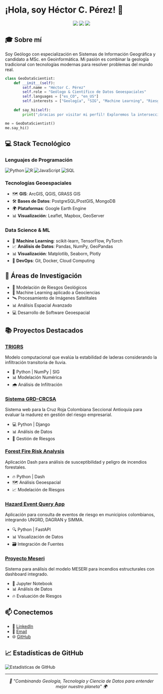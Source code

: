 # ¡Hola, soy Héctor C. Pérez! 👋

<div align="center">
  <img src="https://img.shields.io/badge/Geólogo-🌋-blue" />
  <img src="https://img.shields.io/badge/Data_Scientist-📊-green" />
  <img src="https://img.shields.io/badge/GIS_Developer-🗺️-orange" />
</div>

## 🎓 Sobre mí

Soy Geólogo con especialización en Sistemas de Información Geográfica y candidato a MSc. en Geoinformática. Mi pasión es combinar la geología tradicional con tecnologías modernas para resolver problemas del mundo real.

```python
class GeoDataScientist:
    def __init__(self):
        self.name = "Héctor C. Pérez"
        self.role = "Geólogo & Científico de Datos Geoespaciales"
        self.languages = ["es_CO", "en_US"]
        self.interests = ["Geología", "SIG", "Machine Learning", "Riesgos Geológicos"]
    
    def say_hi(self):
        print("¡Gracias por visitar mi perfil! Exploremos la intersección entre geociencias y tecnología.")

me = GeoDataScientist()
me.say_hi()
```

## 💻 Stack Tecnológico

### Lenguajes de Programación
![Python](https://img.shields.io/badge/Python-★★★★-yellow)
![R](https://img.shields.io/badge/R-★★★-blue)
![JavaScript](https://img.shields.io/badge/JavaScript-★★-orange)
![SQL](https://img.shields.io/badge/SQL-★★★-green)

### Tecnologías Geoespaciales
- 🗺️ **GIS**: ArcGIS, QGIS, GRASS GIS
- 🛠️ **Bases de Datos**: PostgreSQL/PostGIS, MongoDB
- 🌍 **Plataformas**: Google Earth Engine
- 📊 **Visualización**: Leaflet, Mapbox, GeoServer

### Data Science & ML
- 🤖 **Machine Learning**: scikit-learn, TensorFlow, PyTorch
- 📈 **Análisis de Datos**: Pandas, NumPy, GeoPandas
- 📊 **Visualización**: Matplotlib, Seaborn, Plotly
- 🔄 **DevOps**: Git, Docker, Cloud Computing

## 🔬 Áreas de Investigación

- 🌋 Modelación de Riesgos Geológicos
- 🤖 Machine Learning aplicado a Geociencias
- 🛰️ Procesamiento de Imágenes Satelitales
- 📊 Análisis Espacial Avanzado
- 💻 Desarrollo de Software Geoespacial

## 📚 Proyectos Destacados

### [TRIGRS](https://github.com/hperezc/TRIGRS)
Modelo computacional que evalúa la estabilidad de laderas considerando la infiltración transitoria de lluvia.
- 🔧 Python | NumPy | SIG
- 📊 Modelación Numérica
- 🌧️ Análisis de Infiltración

### [Sistema GRD-CRCSA](https://github.com/hperezc/sistema-grd-crcsa)
Sistema web para la Cruz Roja Colombiana Seccional Antioquia para evaluar la madurez en gestión del riesgo empresarial.
- 💻 Python | Django
- 📊 Análisis de Datos
- 🔄 Gestión de Riesgos

### [Forest Fire Risk Analysis](https://github.com/hperezc/forest-fire-risk-analysis)
Aplicación Dash para análisis de susceptibilidad y peligro de incendios forestales.
- 🔥 Python | Dash
- 🗺️ Análisis Geoespacial
- 📈 Modelación de Riesgos

### [Hazard Event Query App](https://github.com/hperezc/hazard-event-query-app)
Aplicación para consulta de eventos de riesgo en municipios colombianos, integrando UNGRD, DAGRAN y SIMMA.
- 🔍 Python | FastAPI
- 📊 Visualización de Datos
- 🗃️ Integración de Fuentes

### [Proyecto Meseri](https://github.com/hperezc/Proyecto_Meseri)
Sistema para análisis del modelo MESERI para incendios estructurales con dashboard integrado.
- 🏢 Jupyter Notebook
- 📊 Análisis de Datos
- 🔥 Evaluación de Riesgos

## 📫 Conectemos

- 💼 [LinkedIn](https://www.linkedin.com/in/hector-camilo-perez-contreras-a971551a1/)
- 📧 [Email](mailto:hectorcperez21@gmail.com)
- 🌐 [GitHub](https://github.com/hperezc)

## 📈 Estadísticas de GitHub

![Estadísticas de GitHub](https://github-readme-stats.vercel.app/api?username=hperezc&show_icons=true&theme=radical)

---

<div align="center">
  <i>🌟 "Combinando Geología, Tecnología y Ciencia de Datos para entender mejor nuestro planeta" 🌍</i>
</div>
